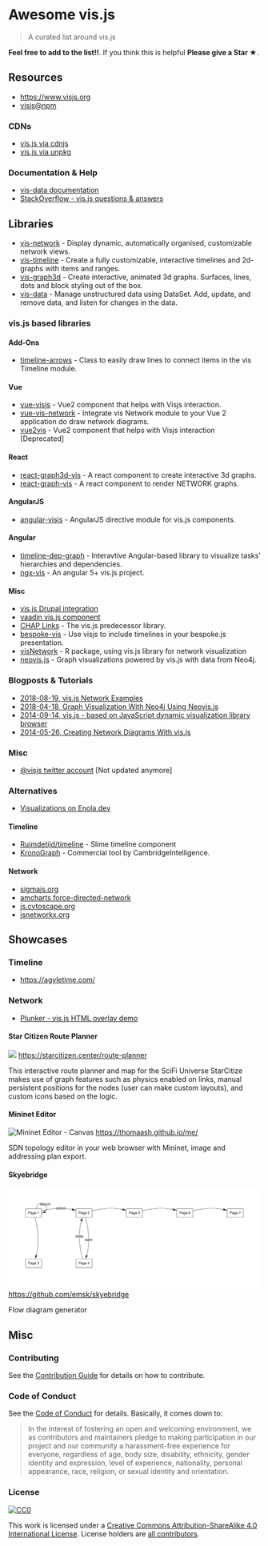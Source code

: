 # Awesome vis.js
> A curated list around vis.js

**Feel free to add to the list!!**. If you think this is helpful **Please give a Star ★**.

## Resources

- https://www.visjs.org
- [visjs@npm](https://www.npmjs.com/org/visjs)

### CDNs

- [vis.js via cdnjs](https://cdnjs.com/libraries/vis)
- [vis.js via unpkg](https://unpkg.com/vis)

### Documentation & Help

- [vis-data documentation](https://visjs.github.io/vis-data/)
- [StackOverflow - vis.js questions & answers](https://stackoverflow.com/questions/tagged/vis.js)

## Libraries

- [vis-network](https://github.com/visjs/vis-network) - Display dynamic, automatically organised, customizable network views.
- [vis-timeline](https://github.com/visjs/vis-timeline) - Create a fully customizable, interactive timelines and 2d-graphs with items and ranges.
- [vis-graph3d](https://github.com/visjs/vis-graph3d) - Create interactive, animated 3d graphs. Surfaces, lines, dots and block styling out of the box.
- [vis-data](https://github.com/visjs/vis-data) - Manage unstructured data using DataSet. Add, update, and remove data, and listen for changes in the data.

### vis.js based libraries

#### Add-Ons
- [timeline-arrows](https://github.com/javdome/timeline-arrows) - Class to easily draw lines to connect items in the vis Timeline module.     

#### Vue
- [vue-visjs](https://www.npmjs.com/package/vue-visjs) - Vue2 component that helps with Visjs interaction.
- [vue-vis-network](https://github.com/r3code/vue-vis-network) - Integrate vis Network module to your Vue 2 application do draw network diagrams.
- [vue2vis](https://www.npmjs.com/package/vue2vis) - Vue2 component that helps with Visjs interaction [Deprecated]

#### React
- [react-graph3d-vis](https://github.com/auquan/react-graph3d-vis) - A react component to create interactive 3d graphs.
- [react-graph-vis](https://github.com/crubier/react-graph-vis) - A react component to render NETWORK graphs.

#### AngularJS
- [angular-visjs](https://github.com/visjs/angular-visjs) - AngularJS directive module for vis.js components.

#### Angular
- [timeline-dep-graph](https://github.com/SarAhmed/timeline-dep-graph) - Interavtive Angular-based library to visualize tasks’ hierarchies and dependencies.
- [ngx-vis](https://github.com/visjs/ngx-vis) - An angular 5+ vis.js project.

#### Misc
- [vis.js Drupal integration](https://www.drupal.org/project/visjs)
- [vaadin vis.js component](https://vaadin.com/directory/component/visjs-vaadin-component)
- [CHAP Links](https://almende.github.io/chap-links-library/) - The vis.js predecessor library.
- [bespoke-vis](https://www.npmjs.com/package/bespoke-vis) - Use visjs to include timelines in your bespoke.js presentation.
- [visNetwork](https://github.com/datastorm-open/visNetwork) - R package, using vis.js library for network visualization
- [neovis.js](https://github.com/neo4j-contrib/neovis.js) - Graph visualizations powered by vis.js with data from Neo4j.


### Blogposts & Tutorials

- [2018-08-19, vis.js Network Examples](https://www.thetaranights.com/visjs-network-examples/)
- [2018-04-18, Graph Visualization With Neo4j Using Neovis.js](https://medium.com/neo4j/graph-visualization-with-neo4j-using-neovis-js-a2ecaaa7c379)
- [2014-09-14, vis.js - based on JavaScript dynamic visualization library browser](https://www.programering.com/a/MTN2YDNwATI.html)
- [2014-05-26, Creating Network Diagrams With vis.js](https://appendto.com/2017/05/creating-network-diagrams-vis-js/)

### Misc

- [@visjs twitter account](https://twitter.com/visjs) [Not updated anymore]

### Alternatives

- [Visualizations on Enola.dev](https://docs.enola.dev/concepts/other/#visualization)

#### Timeline

- [Ruimdetijd/timeline](https://github.com/Ruimdetijd/timeline) - Slime timeline component
- [KronoGraph](https://cambridge-intelligence.com/kronograph/features/) - Commercial tool by CambridgeIntelligence.

#### Network

- [sigmajs.org](http://sigmajs.org/)
- [amcharts force-directed-network](https://www.amcharts.com/demos/force-directed-network/)
- [js.cytoscape.org](http://js.cytoscape.org/)
- [jsnetworkx.org](http://jsnetworkx.org/)

## Showcases

### Timeline

- https://agyletime.com/

### Network

- [Plunker - vis.js HTML overlay demo](https://embed.plnkr.co/dznE73/)

#### Star Citizen Route Planner

![](./assets/star_citizen_route_planner.png)
https://starcitizen.center/route-planner

This interactive route planner and map for the SciFi Universe StarCitize makes use of graph features such as physics enabled on links, manual persistent positions for the nodes (user can make custom layouts), and custom icons based on the logic.

#### Mininet Editor

![Mininet Editor - Canvas](./assets/mininet_editor.png)
https://thomaash.github.io/me/

SDN topology editor in your web browser with Mininet, image and addressing plan export.

#### Skyebridge

![](https://github.com/emsk/skyebridge/raw/master/diagram.png)
https://github.com/emsk/skyebridge

Flow diagram generator

## Misc

### Contributing
See the [Contribution Guide](CONTRIBUTING.md) for details on how to contribute.

### Code of Conduct
See the [Code of Conduct](CODE-OF-CONDUCT.md) for details. Basically, it comes down to:
> In the interest of fostering an open and welcoming environment, we as
contributors and maintainers pledge to making participation in our project and
our community a harassment-free experience for everyone, regardless of age, body
size, disability, ethnicity, gender identity and expression, level of experience,
nationality, personal appearance, race, religion, or sexual identity and orientation.


### License
[![CC0](https://mirrors.creativecommons.org/presskit/buttons/88x31/svg/by-sa.svg)](https://creativecommons.org/licenses/by-sa/4.0/)

This work is licensed under a [Creative Commons Attribution-ShareAlike 4.0 International License](https://creativecommons.org/licenses/by-sa/4.0/).
License holders are [all contributors](http://github.com/visjs/awesome-visjs/graphs/contributors).
